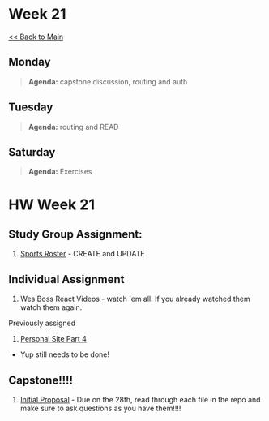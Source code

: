 # Week 21
[<< Back to Main](../README.md)

## Monday
> **Agenda:** capstone discussion, routing and auth

## Tuesday
> **Agenda:** routing and READ

## Saturday
> **Agenda:** Exercises

# HW Week 21

## Study Group Assignment:
1. [Sports Roster](https://github.com/nss-nightclass-projects/exercise-vault/blob/master/REACT_sports_roster.md) - CREATE and UPDATE


## Individual Assignment
1. Wes Boss React Videos - watch 'em all.  If you already watched them watch them again.

Previously assigned
1. [Personal Site Part 4](https://github.com/nss-nightclass-projects/personal-bio-site-instructions/blob/master/personal-bio-site-04.md)
  * Yup still needs to be done!
  
## Capstone!!!!
1. [Initial Proposal](https://github.com/nss-nightclass-projects/capstone-central/blob/master/02_initial-proposal.md) - Due on the 28th, read through each file in the repo and make sure to ask questions as you have them!!!!
